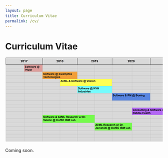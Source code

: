```yaml
---
layout: page
title: Curriculum Vitae
permalink: /cv/
---
```

<style>
    .image-container {
        width: 100%;
        overflow-x: auto;
        white-space: nowrap;
    }
    .image-container img {
        max-width: none;
        height: auto;
    }
</style>

# Curriculum Vitae
<div class="image-container">
    <img src="assets/images/work_history_gantt.png" alt="Work history Gantt chart">
</div>

Coming soon.